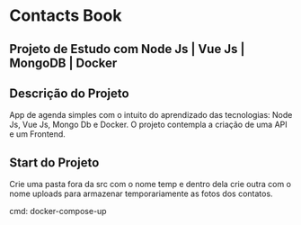 # Contacts Book

## Projeto de Estudo com Node Js | Vue Js | MongoDB | Docker


## Descrição do Projeto
App de agenda simples com o intuito do aprendizado das tecnologias: Node Js, 
Vue Js, Mongo Db e Docker. O projeto contempla a criação de uma API e
um Frontend.


## Start do Projeto

Crie uma pasta fora da src com o nome temp e dentro dela crie outra com o nome uploads
para armazenar temporariamente as fotos dos contatos.

cmd: docker-compose-up